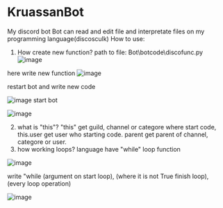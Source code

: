 # KruassanBot
My discord bot
Bot can read and edit file and interpretate files on my programming language(discosculk)
How to use:
1. How create new function?
path to file: Bot\botcode\discofunc.py 
![image](https://github.com/artur749343/KruassanBot/assets/93882299/cd1ba1a9-fbc3-44d4-a842-005e17deb308)

here write new function
![image](https://github.com/artur749343/KruassanBot/assets/93882299/5adb368e-be48-4a7c-a9c4-34f1afe5680a)

restart bot and write new code

![image](https://github.com/artur749343/KruassanBot/assets/93882299/df19e691-b572-4578-8e67-d58ef0b21d61)
start bot

![image](https://github.com/artur749343/KruassanBot/assets/93882299/7ce0a57e-77f7-4ed8-889e-377badd87a14)

2. what is "this"?
"this" get guild, channel or categore where start code, this.user get user who starting code. parent get parent of channel, categore or user.
3. how working loops?
language have "while" loop function

![image](https://github.com/artur749343/KruassanBot/assets/93882299/b3866f6d-b031-439a-9be8-3e7b6100c9a4)

write "while (argument on start loop), (where it is not True finish loop), (every loop operation)

![image](https://github.com/artur749343/KruassanBot/assets/93882299/f2d8c385-22b0-4fb6-b7ae-ef6051627295)
